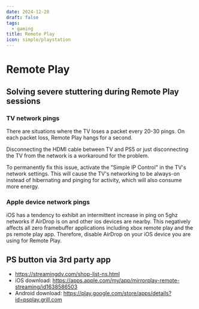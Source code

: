 ```yaml
---
date: 2024-12-28
draft: false
tags:
  - gaming
title: Remote Play
icon: simple/playstation
---
```


# Remote Play

## Solving severe stuttering during Remote Play sessions

### TV network pings

There are situations where the TV loses a packet every 20-30 pings. On each
packet loss, Remote Play hangs for a second.

Disconnecting the HDMI cable between TV and PS5 or just disconnecting the TV
from the network is a workaround for the problem.

To permanently fix this issue, activate the "Simple IP Control" in the TV's
network settings. This will cause the TV's networking to be always-on instead of
hibernating and pinging for activity, which will also consume more energy.

### Apple device network pings

iOS has a tendency to exhibit an intermittent increase in ping on 5ghz networks
if AirDrop is on and other ios devices are nearby. This negatively affects all
zero framebuffer applications including xbox remote play and the ps remote play
app. Therefore, disable AirDrop on your iOS device you are using for Remote
Play.

## PS button via 3rd party app

- https://streamingdv.com/shop-list-ns.html
- iOS download:
  https://apps.apple.com/my/app/mirrorplay-remote-streaming/id1638586503
- Android download:
  https://play.google.com/store/apps/details?id=psplay.grill.com
